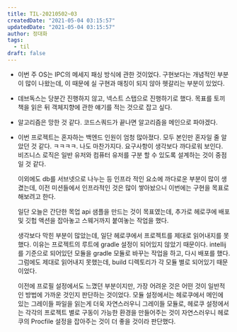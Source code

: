 ```yaml
---
title: TIL-20210502~03
createdDate: "2021-05-04 03:15:57"
updatedDate: "2021-05-04 03:15:57"
author: 정대화
tags:
  - til
draft: false
---
```


- 이번 주 OS는 IPC의 메세지 패싱 방식에 관한 것이었다. 구현보다는 개념적인 부분이 많이 나왔는데, 이 때문에 실 구현과 매칭이 되지 않아 헷갈리는 부분이 있었다.

- 데브독스는 당분간 진행하지 않고, 넥스트 스탭으로 진행하기로 했다. 목표를 토끼책을 읽은 뒤 객체지향에 관한 얘기를 적는 것으로 잡고 싶다.

- 알고리즘은 망한 것 같다. 코드스쿼드가 끝나면 알고리즘을 메인으로 파야겠다.

- 이번 프로젝트는 혼자하는 백엔드 인원이 엄청 많아졌다. 모두 본인만 혼자일 줄 알았던 것 같다. ㅋㅋㅋㅋ. 나도 마찬가지다. 요구사항이 생각보다 까다로워 보인다. 비즈니스 로직은 일반 유저와 컴퓨터 유저를 구분 할 수 있도록 설계하는 것이 중점일 것 같다.

  이외에도 db를 서브넷으로 나누는 등 인프라 적인 요소에 까다로운 부분이 많이 생겼는데, 이전 미션들에서 인프라적인 것은 많이 쌓아놨으니 이번에는 구현을 목표로 해보려고 한다.

  일단 오늘은 간단한 목업 api 샘플을 만드는 것이 목표였는데, 추가로 헤로쿠에 배포 및 깃헙 액션을 잡아놓고 스웨거까지 붙여놓는 작업을 했다.

  생각보다 막힌 부분이 많았는데, 일단 헤로쿠에서 프로젝트를 제대로 읽어내지를 못했다. 이유는 프로젝트의 루트에 gradle 설정이 되어있지 않았기 때문이다. intellij를 기준으로 되어있던 모듈을 gradle 모듈로 바꾸는 작업을 하고, 다시 배포를 했다. 그럼에도 제대로 읽어내지 못했는데, build 디렉토리가 각 모듈 별로 되어있기 때문이었다.

  이전에 프로필 설정에서도 느꼈던 부분이지만, 가장 어려운 것은 어떤 것이 일반적인 방법에 가까운 것인지 판단하는 것이었다. 모듈 설정에서는 헤로쿠에서 메인에 있는 그레이들 파일을 읽는게 더욱 자연스러우니 그레이들 모듈로, 헤로쿠 설정에서는 각각의 프로젝트 별로 구동이 가능한 환경을 만들어주는 것이 자연스러우니 헤로쿠의 Procfile 설정을 잡아주는 것이 더 좋을 것이라 판단했다.
